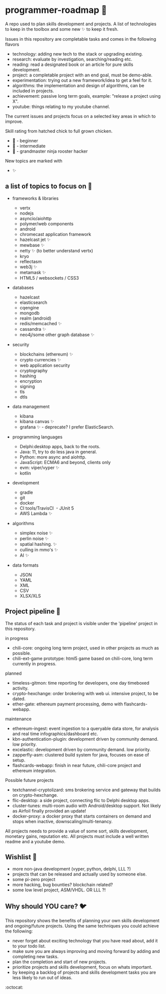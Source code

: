 # programmer-roadmap :star2:
A repo used to plan skills development and projects. A list of technologies to keep in the toolbox and some new :sparkles: to keep it fresh.

Issues in this repository are completable tasks and comes in the following flavors
- technology: adding new tech to the stack or upgrading existing.
- research: evaluate by investigation, searching/reading etc.
- reading: read a designated book or an article for pure skills development.
- project: a completable project with an end goal, must be demo-able.
- experimentation: trying out a new framework/idea to get a feel for it.
- algorithms: the implementation and design of algorithms, can be included in projects.
- achievement: passive long term goals, example: "release a project using X".
- youtube: things relating to my youtube channel.

The current issues and projects focus on a selected key areas in which to improve.

Skill rating from hatched chick to full grown chicken.
- :hatching_chick: - beginner
- :baby_chick: - intermediate
- :chicken: - grandmaster ninja rooster hacker

New topics are marked with
- :sparkles:

## a list of topics to focus on :rabbit2:
- frameworks & libraries
  - vertx
  - nodejs
  - asyncio/aiohttp
  - polymer/web components
  - android
  - chromecast application framework
  - hazelcast jet :sparkles:
  - mewbase :sparkles:
  - netty :sparkles: (to better understand vertx)
  - kryo
  - reflectasm
  - web3j :sparkles:
  - metamask :sparkles:
  - HTML5 / websockets / CSS3
  
- databases
  - hazelcast
  - elasticsearch
  - cqengine
  - mongodb
  - realm (android)
  - redis/memcached :sparkles:
  - cassandra :sparkles:
  - neo4j/some other graph database :sparkles:
  
- security
  - blockchains (ethereum) :sparkles:
  - crypto currencies :sparkles:
  - web application security
  - cryptography
  - hashing
  - encryption
  - signing
  - tls
  - dtls
  
- data management
  - kibana
  - kibana canvas :sparkles:
  - grafana :sparkles: - deprecate? I prefer ElasticSearch.
  
- programming languages
  - Delphi:desktop apps, back to the roots.
  - Java: 11, try to do less java in general.
  - Python: more async and aiohttp.
  - JavaScript: ECMA6 and beyond, clients only
  - evm: viper/vyper :sparkles:
  - kotlin
  
- development
  - gradle
  - git
  - docker
  - CI tools/TravisCI
  - JUnit 5
  - AWS Lambda :sparkles:
  
- algorithms
  - simplex noise :sparkles:
  - perlin noise :sparkles:
  - spatial hashing. :sparkles:
  - culling in mmo's :sparkles:
  - AI :sparkles:
  
- data formats
  - JSON
  - YAML
  - XML
  - CSV
  - XLSX/XLS
 
## Project pipeline :goat:
The status of each task and project is visible under the 'pipeline' project in this repository.

in progress
- chili-core: ongoing long term project, used in other projects as much as possible.
- chili-ext-game prototype: html5 game based on chili-core, long term currently in progress.

planned
- timeless-gitmon: time reporting for developers, one day timeboxed activity.
- crypto-hexchange: order brokering with web ui. intensive project, to be dated.
- ether-gate: ethereum payment processing, demo with flashcards-webapp.

maintenance
- ethereum-ingest: event ingestion to a queryable data store, for analysis and real time infographics/dashboard etc.
- kbn-authentication-plugin: development driven by community demand. low priority.
- excelastic: development driven by community demand. low priority.
- zapperfly-asm: clustered build system for java, focuses on ease of setup.
- flashcards-webapp: finish in near future, chili-core project and ethereum integration.

Possible future projects

- textchannel-cryptolizard: sms brokering service and gateway that builds on crypto-hexchange.
- flic-desktop: a side project, connecting flic to Delphi desktop apps.
- cluster-tunes: multi-room audio with Android/desktop support. Not likely as Airfoil finally provided an update!
- docker-proxy: a docker proxy that starts containers on demand and stops when inactive, downscaling/multi-tenancy.

All projects needs to provide a value of some sort, skills development, monetary gains, reputation etc.
All projects must include a well written readme and a youtube demo.

## Wishlist :baby_chick:
- more non-java development (vyper, python, delphi, LLL ?)
- projects that can be released and actually used by someone else.
- some pi-zero project
- more hacking, bug bounties? blockchain related?
- some low level project, ASM/VHDL. OR LLL ?!

## Why should YOU care? :bird:
This repository shows the benefits of planning your own skills development and ongoing/future projects. Using the same techniques you could achieve the following:

- never forget about exciting technology that you have read about, add it to your todo list.
- make sure you are always improving and moving forward by adding and completing new tasks.
- plan the completion and start of new projects.
- prioritize projects and skills development, focus on whats important.
- by keeping a backlog of projects and skills development tasks you are less likely to run out of ideas.

:octocat:
